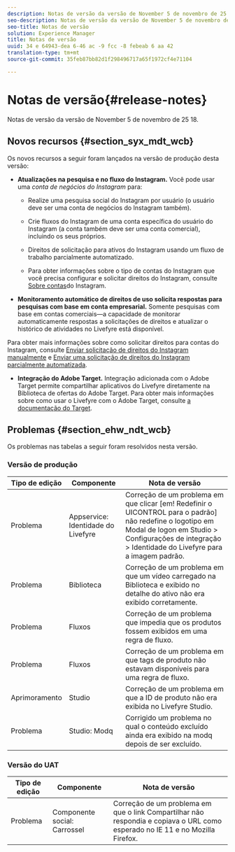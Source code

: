 ```yaml
---
description: Notas de versão da versão de November 5 de novembro de 25 18.
seo-description: Notas de versão da versão de November 5 de novembro de 25 18.
seo-title: Notas de versão
solution: Experience Manager
title: Notas de versão
uuid: 34 e 64943-dea 6-46 ac -9 fcc -8 febeab 6 aa 42
translation-type: tm+mt
source-git-commit: 35feb87bb82d1f298496717a65f1972cf4e71104

---
```



# Notas de versão{#release-notes}

Notas de versão da versão de November 5 de novembro de 25 18.

## Novos recursos {#section_syx_mdt_wcb}

Os novos recursos a seguir foram lançados na versão de produção desta versão:

* **Atualizações na pesquisa e no fluxo do Instagram.** Você pode usar uma *conta de negócios do Instagram* para:

   * Realize uma pesquisa social do Instagram por usuário (o usuário deve ser uma conta de negócios do Instagram também).

   * Crie fluxos do Instagram de uma conta específica do usuário do Instagram (a conta também deve ser uma conta comercial), incluindo os seus próprios.

   * Direitos de solicitação para ativos do Instagram usando um fluxo de trabalho parcialmente automatizado.

   * Para obter informações sobre o tipo de contas do Instagram que você precisa configurar e solicitar direitos do Instagram, consulte [Sobre contas](/help/using/c-users-creating-accounts-with-studio-access/t-configure-social-accout-instagram/c-about-instagram-accounts.md)do Instagram.

* **Monitoramento automático de direitos de uso solicita respostas para pesquisas com base em conta empresarial.** Somente pesquisas com base em contas comerciais—a capacidade de monitorar automaticamente respostas a solicitações de direitos e atualizar o histórico de atividades no Livefyre está disponível.

Para obter mais informações sobre como solicitar direitos para contas do Instagram, consulte [Enviar solicitação de direitos do Instagram manualmente](/help/using/c-how-requesting-rights-works/c-send-instagram-manual-rights-request.md) e [Enviar uma solicitação de direitos do Instagram parcialmente automatizada](/help/using/c-how-requesting-rights-works/c-send-an-instagram-rights-request-from-the-library.md).

* **Integração do Adobe Target.** Integração adicionada com o Adobe Target permite compartilhar aplicativos do Livefyre diretamente na Biblioteca de ofertas do Adobe Target. Para obter mais informações sobre como usar o Livefyre com o Adobe Target, consulte [a documentação do Target](https://marketing.adobe.com/resources/help/en_US/livefyre/livefyre-target.html).

## Problemas {#section_ehw_ndt_wcb}

Os problemas nas tabelas a seguir foram resolvidos nesta versão.

### Versão de produção

| Tipo de edição | Componente | Nota de versão |
|--- |--- |--- |
| Problema | Appservice: Identidade do Livefyre | Correção de um problema em que clicar [em! Redefinir o UICONTROL para o padrão] não redefine o logotipo em Modal de logon em Studio > Configurações de integração > Identidade do Livefyre para a imagem padrão. |
| Problema | Biblioteca | Correção de um problema em que um vídeo carregado na Biblioteca e exibido no detalhe do ativo não era exibido corretamente. |
| Problema | Fluxos | Correção de um problema que impedia que os produtos fossem exibidos em uma regra de fluxo. |
| Problema | Fluxos | Correção de um problema em que tags de produto não estavam disponíveis para uma regra de fluxo. |
| Aprimoramento | Studio | Correção de um problema em que a ID de produto não era exibida no Livefyre Studio. |
| Problema | Studio: Modq | Corrigido um problema no qual o conteúdo excluído ainda era exibido na modq depois de ser excluído. |

### Versão do UAT

| **Tipo de edição** | **Componente** | **Nota de versão** |
|---|---|---|
| Problema | Componente social: Carrossel | Correção de um problema em que o link Compartilhar não respondia e copiava o URL como esperado no IE 11 e no Mozilla Firefox. |